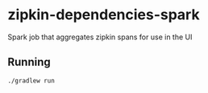 # zipkin-dependencies-spark

Spark job that aggregates zipkin spans for use in the UI

## Running

`./gradlew run`

